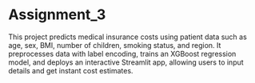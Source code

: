# Assignment_3
This project predicts medical insurance costs using patient data such as age, sex, BMI, number of children, smoking status, and region. It preprocesses data with label encoding, trains an XGBoost regression model, and deploys an interactive Streamlit app, allowing users to input details and get instant cost estimates.
